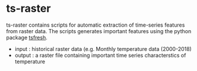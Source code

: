 # ts-raster

ts-raster contains scripts for automatic extraction of time-series features from raster data. The scripts generates important features
using the python package <a href="https://github.com/blue-yonder/tsfresh">tsfresh</a>. 

- input : historical raster data (e.g. Monthly temperature data (2000-2018) 
- output : a raster file containing important time series characterstics of temperature 
